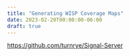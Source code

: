 ```yaml
---
title: "Generating WISP Coverage Maps"
date: 2023-02-20T00:00:00-06:00
draft: true
---
```


https://github.com/turnrye/Signal-Server

